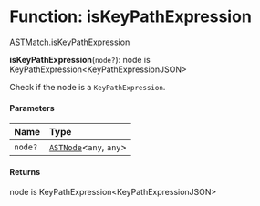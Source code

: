 # Function: isKeyPathExpression

[ASTMatch](/en/auto-docs/variable-core/modules/ASTMatch.md).isKeyPathExpression

**isKeyPathExpression**(`node?`): node is KeyPathExpression\<KeyPathExpressionJSON>

Check if the node is a `KeyPathExpression`.

#### Parameters

| Name | Type |
| :------ | :------ |
| `node?` | [`ASTNode`](/en/auto-docs/variable-core/classes/ASTNode.md)<`any`, `any`> |

#### Returns

node is KeyPathExpression\<KeyPathExpressionJSON>
